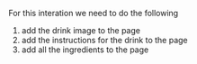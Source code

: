 For this interation we need to do the following

1. add the drink image to the page
2. add the instructions for the drink to the page
3. add all the ingredients to the page